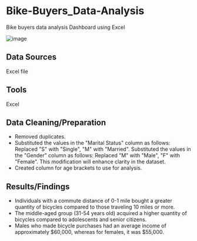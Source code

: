 # Bike-Buyers_Data-Analysis
Bike buyers data analysis Dashboard using Excel

![image](https://github.com/poojapatel37/Bike-Buyers_Data-Analysis/assets/131294033/5dec13a3-66b5-4777-b501-31543f2f0687)

## Data Sources
Excel file

## Tools
Excel

## Data Cleaning/Preparation
- Removed duplicates.
- Substituted the values in the "Marital Status" column as follows:
  Replaced "S" with "Single", "M" with "Married".
  Substituted the values in the "Gender" column as follows:
  Replaced "M" with "Male", "F" with "Female".
  This modification will enhance clarity in the dataset.
- Created column for age brackets to use for analysis.

## Results/Findings
- Individuals with a commute distance of 0-1 mile bought a greater quantity of bicycles compared to those traveling 10 miles or more.
- The middle-aged group (31-54 years old) acquired a higher quantity of bicycles compared to adolescents and senior citizens.
- Males who made bicycle purchases had an average income of approximately $60,000, whereas for females, it was $55,000.
